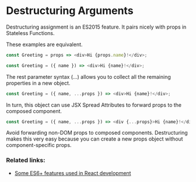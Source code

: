 # Destructuring Arguments
Destructuring assignment is an ES2015 feature. It pairs nicely with props in Stateless Functions.

These examples are equivalent.

```javascript
const Greeting = props => <div>Hi {props.name}!</div>;

const Greeting = ({ name }) => <div>Hi {name}!</div>;
```

The rest parameter syntax (...) allows you to collect all the remaining properties in a new object.

```javascript
const Greeting = ({ name, ...props }) => <div>Hi {name}!</div>;
```

In turn, this object can use JSX Spread Attributes to forward props to the composed component.

```javascript
const Greeting = ({ name, ...props }) => <div {...props}>Hi {name}!</div>;
```

Avoid forwarding non-DOM props to composed components. Destructuring makes this very easy because you can create a new props object without component-specific props.

### Related links:
- [Some ES6+ features used in React development](http://www.saltycrane.com/blog/2016/03/es6-features-used-react-development/)
